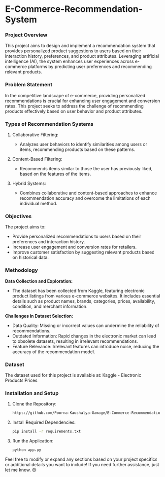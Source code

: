 # E-Commerce-Recommendation-System


### Project Overview

This project aims to design and implement a recommendation system that provides personalized product suggestions to users based on their interaction history, preferences, and product attributes. Leveraging artificial intelligence (AI), the system enhances user experiences across e-commerce platforms by predicting user preferences and recommending relevant products.

### Problem Statement

In the competitive landscape of e-commerce, providing personalized recommendations is crucial for enhancing user engagement and conversion rates. This project seeks to address the challenge of recommending products effectively based on user behavior and product attributes.

### Types of Recommendation Systems

1. Collaborative Filtering:
   - Analyzes user behaviors to identify similarities among users or items, recommending products based on these patterns.

2. Content-Based Filtering:
   - Recommends items similar to those the user has previously liked, based on the features of the items.

3. Hybrid Systems:
   - Combines collaborative and content-based approaches to enhance recommendation accuracy and overcome the limitations of each individual method.

### Objectives

The project aims to:
- Provide personalized recommendations to users based on their preferences and interaction history.
- Increase user engagement and conversion rates for retailers.
- Improve customer satisfaction by suggesting relevant products based on historical data.

### Methodology

**Data Collection and Exploration:**
- The dataset has been collected from Kaggle, featuring electronic product listings from various e-commerce websites. It includes essential details such as product names, brands, categories, prices, availability, condition, and merchant information.

**Challenges in Dataset Selection:**
- Data Quality: Missing or incorrect values can undermine the reliability of recommendations.
- Outdated Information: Rapid changes in the electronic market can lead to obsolete datasets, resulting in irrelevant recommendations.
- Feature Relevance: Irrelevant features can introduce noise, reducing the accuracy of the recommendation model.

### Dataset

The dataset used for this project is available at: Kaggle - Electronic Products Prices

### Installation and Setup

1. Clone the Repository:
   ```bash
   https://github.com/Poorna-Kaushalya-Gamage/E-Commerce-Recommendation-System.git
   ```

2. Install Required Dependencies:
   ```bash
   pip install -r requirements.txt
   ```

3. Run the Application:
   ```bash
   python app.py
   ```

Feel free to modify or expand any sections based on your project specifics or additional details you want to include! If you need further assistance, just let me know. 😊
